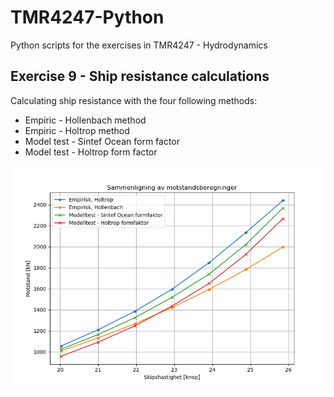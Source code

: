 # TMR4247-Python #
Python scripts for the exercises in TMR4247 - Hydrodynamics

## Exercise 9 - Ship resistance calculations ##
Calculating ship resistance with the four following methods:
* Empiric - Hollenbach method
* Empiric - Holtrop method
* Model test - Sintef Ocean form factor
* Model test - Holtrop form factor

![Comparison plot](Exercise9/oppgave_f.png)
